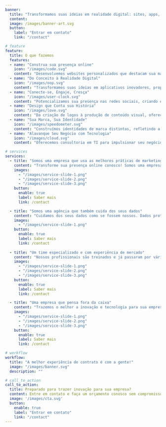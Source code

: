 ```yaml
---
banner:
  title: "Transformamos suas ideias em realidade digital: sites, apps, redes sociais, design. Sua presença online em boas mãos!"
  content: 
  image: /images/banner-art.svg
  button:
    label: "Entrar em contato"
    link: "/contact"

# feature
feature: 
  title: O que fazemos
  features:
  - name: "Construa sua presença online"
    icon: "/images/code.svg"
    content: "Desenvolvemos websites personalizados que destacam sua marca, atraindo clientes e proporcionando uma experiência online única."
  - name: "Do Conceito à Realidade Digital"
    icon: "/images/oop.svg"
    content: "Transformamos suas ideias em aplicativos inovadores, proporcionando funcionalidade e experiências únicas para seus usuários."
  - name: "Conecte-se, Engaje, Cresça"
    icon: "/images/user-clock.svg"
    content: "Potencializamos sua presença nas redes sociais, criando estratégias envolventes que impulsionam o crescimento e a interação com seu público."
  - name: "Design que Conta sua História"
    icon: "/images/love.svg"
    content: "Da criação de logos à produção de conteúdo visual, oferecemos soluções criativas que comunicam a essência da sua marca de maneira envolvente."
  - name: "Sua Marca, Sua Identidade"
    icon: "/images/speedometer.svg"
    content: "Construímos identidades de marca distintas, refletindo a personalidade do seu negócio e criando uma conexão duradoura com seu público."
  - name: "Alavanque Seu Negócio com Tecnologia"
    icon: "/images/cloud.svg"
    content: "Oferecemos consultoria em TI para impulsionar seu negócio, otimizando processos, aumentando a eficiência e mantendo-o à frente da concorrência."

# services
services:
  - title: "Somos uma empresa que usa as melhores práticas de marketing digital e TI."
    content: "Transforme sua presença online conosco! Somos uma empresa inovadora que se destaca ao empregar as mais avançadas estratégias de marketing digital e tecnologia da informação. Impulsionamos o seu negócio com soluções eficientes e personalizadas para alcançar o sucesso digital."
    images:
      - "/images/service-slide-1.png"
      - "/images/service-slide-2.png"
      - "/images/service-slide-3.png"
    button:
      enable: true
      label: Saber mais
      link: /contact

  - title: "Somos uma agência que também cuida dos seus dados"
    content: "Cuidamos dos seus dados como se fossem nossos. Dados protegidos sempre."
    images: 
      - "/images/service-slide-1.png"
    button:
      enable: true
      label: Saber mais
      link: /contact
  
  - title: "Um time especializado e com experiência de mercado"
    content: "Nossos profissionais são treinados e já passaram por vários desafios de mercado que os deixam aptos para solucionar os seus problemas em TI."
    images:
      - "/images/service-slide-1.png"
      - "/images/service-slide-2.png"
      - "/images/service-slide-3.png"
    button:
      enable: true
      label: Saber mais 
      link: /contact

  - title: "Uma empresa que pensa fora da caixa"
    content: "Trazemos o melhor a inovação e tecnologia para sua empresa. Tenha o melhor em TI."
    images:
      - "/images/service-slide-1.png"
      - "/images/service-slide-2.png"
      - "/images/service-slide-3.png"
    button:
      enable: true
      label: Saber mais
      link: /contact

# workflow
workflow: 
  title: "A melhor experiência de contrato é com a gente!"
  image: "/images/banner.svg"
  description: ""

# call_to_action
call_to_action:
  title: Preparado para trazer inovação para sua empresa?
  content: Entre em contato e faça um orçamento conosco sem compromisso.  
  image: '/images/cta.svg'
  button:
    enable: true
    label: "Entrar em contato"
    link: "/contact"
---
```

